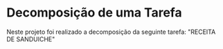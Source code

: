 # Decomposição de uma Tarefa
Neste projeto foi realizado a decomposição da seguinte tarefa: "RECEITA DE SANDUICHE"
